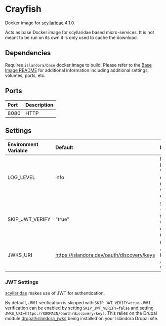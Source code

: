 # Crayfish

Docker image for [scyllaridae] 4.1.0.

Acts as base Docker image for scyllaridae based micro-services. It is not meant to
be run on its own it is only used to cache the download.

## Dependencies

Requires `islandora/base` docker image to build. Please refer to the
[Base Image README](../base/README.md) for additional information including
additional settings, volumes, ports, etc.

## Ports

| Port | Description |
| :--- | :---------- |
| 8080 | HTTP        |

## Settings


| Environment Variable | Default                                    | Description                                                       |
| :------------------- | :----------------------------------------- | :---------------------------------------------------------------- |
| LOG_LEVEL            | info                                       | Log level. Possible Values: debug, info, notice, warning, error   |
| SKIP_JWT_VERIFY      | "true"                                     | Set to `"false"` to force JWT verification on event messages      |
| JWKS_URI             | https://islandora.dev/oauth/discovery/keys | URL to JSON Web Key Set for JWT verification                      |

### JWT Settings

[scyllaridae] makes use of JWT for authentication.

By default, JWT verification is skipped with `SKIP_JWT_VERIFY=true`. JWT verification can be enabled by setting `SKIP_JWT_VERIFY=false`
and setting `JWKS_URI=https://$DOMAIN/oauth/discovery/keys`. This relies on the Drupal module [drupal/islandora_jwks](https://www.drupal.org/project/islandora_jwks)
being installed on your Islandora Drupal site.

[scyllaridae]: https://github.com/lehigh-university-libraries/scyllaridae
